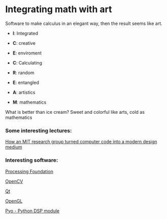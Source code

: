 # Integrating math with art

Software to make calculus in an elegant way, then the result seems like art.

+ **I**: Integrated
+ **C**: creative
+ **E**: enviroment


+ **C**: Calculating
+ **R**: random
+ **E**: entangled
+ **A**: artistics
+ **M**: mathematics

What is better than ice cream? Sweet and colorful like arts, cold as mathematics


### Some interesting lectures:

[How an MIT research group turned computer code into a modern design medium](https://eyeondesign.aiga.org/how-an-mit-research-group-turned-computer-code-into-a-modern-design-medium/)

### Interesting software:
[Processing Foundation](https://github.com/processing)

[OpenCV](https://opencv.org/)

[Qt](https://www.qt.io/)

[OpenGL](https://www.opengl.org/)

[Pyo - Python DSP module](https://github.com/belangeo/pyo)
